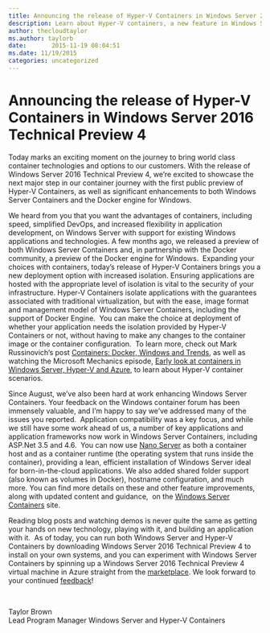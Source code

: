 ```yaml
---
title: Announcing the release of Hyper-V Containers in Windows Server 2016 Technical Preview 4
description: Learn about Hyper-V containers, a new feature in Windows Server 2016 Technical Preview 4.
author: thecloudtaylor
ms.author: taylorb
date:       2015-11-19 08:04:51
ms.date: 11/19/2015
categories: uncategorized
---
```

# Announcing the release of Hyper-V Containers in Windows Server 2016 Technical Preview 4

Today marks an exciting moment on the journey to bring world class container technologies and options to our customers. With the release of Windows Server 2016 Technical Preview 4, we’re excited to showcase the next major step in our container journey with the first public preview of Hyper-V Containers, as well as significant enhancements to both Windows Server Containers and the Docker engine for Windows.

We heard from you that you want the advantages of containers, including speed, simplified DevOps, and increased flexibility in application development, on Windows Server with support for existing Windows applications and technologies. A few months ago, we released a preview of both Windows Server Containers and, in partnership with the Docker community, a preview of the Docker engine for Windows.  Expanding your choices with containers, today’s release of Hyper-V Containers brings you a new deployment option with increased isolation. Ensuring applications are hosted with the appropriate level of isolation is vital to the security of your infrastructure. Hyper-V Containers isolate applications with the guarantees associated with traditional virtualization, but with the ease, image format and management model of Windows Server Containers, including the support of Docker Engine.  You can make the choice at deployment of whether your application needs the isolation provided by Hyper-V Containers or not, without having to make any changes to the container image or the container configuration.  To learn more, check out Mark Russinovich’s post [Containers: Docker, Windows and Trends](https://azure.microsoft.com/blog/containers-docker-windows-and-trends/), as well as watching the Microsoft Mechanics episode, [Early look at containers in Windows Server, Hyper-V and Azure](https://youtu.be/YoA_MMlGPRc?list=PLXtHYVsvn_b8UbQ8kHbS4tRvEXt9okedN), to learn about Hyper-V container scenarios.  

Since August, we’ve also been hard at work enhancing Windows Server Containers. Your feedback on the Windows container forum has been immensely valuable, and I’m happy to say we’ve addressed many of the issues you reported.  Application compatibility was a key focus, and while we still have some work ahead of us, a number of key applications and application frameworks now work in Windows Server Containers, including ASP.Net 3.5 and 4.6.  You can now use [Nano Server](https://cloudblogs.microsoft.com/windowsserver/2015/04/08/microsoft-announces-nano-server-for-modern-apps-and-cloud/) as both a container host and as a container runtime (the operating system that runs inside the container), providing a lean, efficient installation of Windows Server ideal for born-in-the-cloud applications. We also added shared folder support (also known as volumes in Docker), hostname configuration, and much more. You can find more details on these and other feature improvements, along with updated content and guidance,  on the [Windows Server Containers](/virtualization/windowscontainers/about/) site.

Reading blog posts and watching demos is never quite the same as getting your hands on new technology, playing with it, and building an application with it.  As of today, you can run both Windows Server and Hyper-V Containers by downloading Windows Server 2016 Technical Preview 4 to install on your own systems, and you can experiment with Windows Server Containers by spinning up a Windows Server 2016 Technical Preview 4 virtual machine in Azure straight from the [marketplace](https://azure.microsoft.com/marketplace/). We look forward to your continued [feedback](https://social.msdn.microsoft.com/Forums/en-US/home?forum=windowscontainers)!

 

Taylor Brown  
Lead Program Manager Windows Server and Hyper-V Containers  

